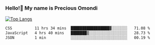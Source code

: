 ### Hello!👋 My name is Precious Omondi 

[![Top Langs](https://github-readme-stats.vercel.app/api/top-langs/?username=Presho99&langs_count=8&theme=dark)](https://github.com/Presho99/github-readme-stats)



<!--START_SECTION:waka-->

```txt
CSS          11 hrs 34 mins  █████████████████▓░░░░░░░   71.08 %
JavaScript   4 hrs 40 mins   ███████▒░░░░░░░░░░░░░░░░░   28.73 %
JSON         1 min           ░░░░░░░░░░░░░░░░░░░░░░░░░   00.19 %
```

<!--END_SECTION:waka-->

